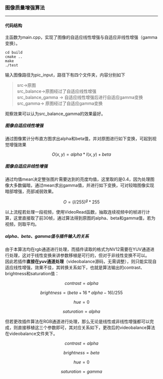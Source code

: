 ### 图像质量增强算法 

---
#### 代码结构
主函数为main.cpp，实现了图像的自适应线性增强与自适应非线性增强（gamma变换）。

```
cd build
cmake ..
make
./test
```
输入图像路径为pic_input，路径下有四个文件夹，内容分别如下  
> src->原图  
src_balance->原图经过了自适应线性增强  
src_balance_gamma -> 自适应线性增强后进行自适应gamma变换  
src_gamma-> 原图经过了自适应gamma变换

观察效果可以认为src_balance_gamma的效果最好。

##### 图像自适应线性增强
通过图像累计分布直方图求出alpha和beta值，并对原图进行如下变换，可起到视觉增强效果 
```math
O(x, y) = alpha * I(x, y) +beta  
```
##### 图像自适应非线性增强
通过均值mean决定整张图片需要达到的亮度均值，这里取的是0.4，因为处理图像大多数偏暗，通过mean求出gamma值，并进行如下变换，可对较暗图像实现暗部增强，亮部减弱效果。
```math
O = (I/255)^g*255
```
以上流程若处理一段视频，使用VideoRead函数，抽取连续视频中的帧进行计算，这里直接取了前30帧，通过算法得到原图的alpha、beta和gamma值，若为视频，则取平均。
##### alpha、beta、gamma值与插件输入的关系
由于本算法均在rgb通道进行处理，而插件读取的格式为NV12需要在YUV通道进行处理，这对于线性变换来讲参数移植是可行的，但对于非线性变换不可以。  
因此若插件**直接在yuv通道处理**（videobalance源码，无需调整），则只能实现自适应线性增强，效果不佳，其转换关系如下，也就是算法输出的contrast、brightness和saturation值：  

```math
contrast = alpha  
```
```math
brightness = (beta + 16*alpha -16)/255  
```
```math
hue = 0  
```
```math
saturation = alpha  
```
但若更改插件算法在RGB通道进行处理，那么无论是线性或非线性增强都可以完成，则直接移植这三个参数即可，其对应关系如下，更改后的videobalance算法在videobalance文件夹下。
```math
contrast = alpha  
```
```math
brightness = beta
```
```math
hue = 0  
```
```math
saturation = gamma
```